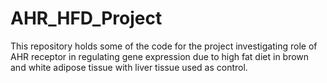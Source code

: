 # AHR_HFD_Project
This repository holds some of the code for the project investigating role of AHR receptor in regulating gene expression due to high fat diet in brown and white adipose tissue with liver tissue used as control.

